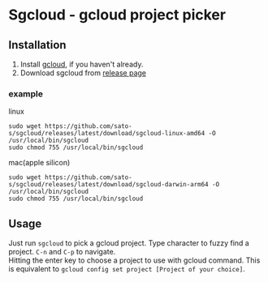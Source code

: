 Sgcloud - gcloud project picker
===

## Installation

1. Install [gcloud](https://cloud.google.com/sdk/docs/install#linux), if you haven't already.
2. Download sgcloud from [release page](https://github.com/sato-s/sgcloud/releases)

### example

linux

```
sudo wget https://github.com/sato-s/sgcloud/releases/latest/download/sgcloud-linux-amd64 -O /usr/local/bin/sgcloud
sudo chmod 755 /usr/local/bin/sgcloud
```

mac(apple silicon)

```
sudo wget https://github.com/sato-s/sgcloud/releases/latest/download/sgcloud-darwin-arm64 -O /usr/local/bin/sgcloud
sudo chmod 755 /usr/local/bin/sgcloud
```


## Usage

Just run `sgcloud` to pick a gcloud project. Type character to fuzzy find a project. `C-n` and `C-p` to navigate.  
Hitting the enter key to choose a project to use with gcloud command. This is equivalent to `gcloud config set project [Project of your choice]`.
